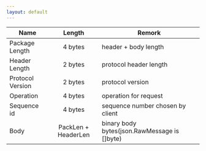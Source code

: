 ```yaml
---
layout: default
---
```


| Name             |      Length         | Remork |
|------------------|:-------------------:|-------|
| Package Length   | 4 bytes             | header + body length   |
| Header Length    | 2 bytes             | protocol header length |
| Protocol Version | 2 bytes             | protocol version       |
| Operation        | 4 bytes             | operation for request  |
| Sequence id      | 4 bytes             | sequence number chosen by client |
| Body             | PackLen + HeaderLen | binary body bytes(json.RawMessage is []byte) |
